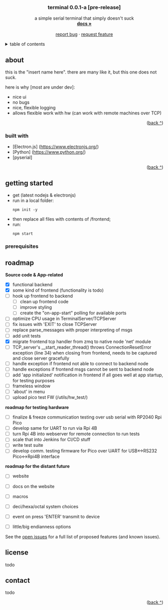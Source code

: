 <!-- PROJECT LOGO -->
<br />
<div align="center">
  <a href=""> <!--put logo here-->
    <!--<img src="images/logo.png" alt="Logo" width="80" height="80"> -->
  </a>

  <h3 align="center">terminal 0.0.1-a [pre-release]</h3>

  <p align="center">
    a simple serial terminal that simply doesn't suck
    <br />
    <a href="https://github.com/makaveevognyan/terminal/blob/main/README.md"><strong>docs »</strong></a>
    <br />
    <br />
    <a href="https://github.com/makaveevognyan/terminal/issues">report bug</a>
    ·
    <a href="https://github.com/makaveevognyan/terminal/issues">request feature</a>
  </p>
</div>

<!-- TABLE OF CONTENTS -->
<details>
  <summary>table of contents</summary>
  <ol>
    <li>
      <a href="#about-the-project">intro</a>
      <ul>
        <li><a href="#built-with">built with</a></li>
      </ul>
    </li>
    <li>
      <a href="#getting-started">getting started</a>
      <ul>
        <li><a href="#prerequisites">prerequisites</a></li>
        <li><a href="#installation">installation</a></li>
      </ul>
    </li>
    <li><a href="#roadmap">roadmap</a></li>
    <li><a href="#license">license</a></li>
    <li><a href="#contact">contact</a></li>
  </ol>
</details>

<!-- ABOUT THE PROJECT -->
## about

<!--[![Product Name Screen Shot][product-screenshot]](https://example.com)-->

this is the "insert name here". there are many like it, but this one does not suck.

here is why [most are under dev]:
* nice ui
* no bugs
* nice, flexible logging
* allows flexible work with hw (can work with remote machines over TCP)

<p align="right">(<a href="#top">back ^</a>)</p>

### built with

* [Electron.js] (https://www.electronjs.org/)
* [Python] (https://www.python.org/)
* [pyserial]

<p align="right">(<a href="#top">back ^</a>)</p>


<!-- GETTING STARTED -->
## getting started

- get (latest nodejs & electronjs)
- run in a local folder: 
    ```
    npm init -y
    ```
- then replace all files with contents of /frontend;
- run:
    ```
    npm start
    ```

### prerequisites


<!-- ROADMAP -->
## roadmap

**Source code & App-related**
- [x] functional backend
- [x] some kind of frontend (functionality is todo)
- [ ] hook up frontend to backend
  - [ ] clean up frontend code
  - [ ] improve styling
  - [ ] create the "on-app-start" polling for available ports
- [ ] optimize CPU usage in TerminalServer/TCPServer
- [ ] fix issues with 'EXIT' to close TCPServer
- [ ] replace parse_messages with proper interpreting of msgs
- [ ] add unit tests
- [x] migrate frontend tcp handler from zmq to native node 'net' module
- [ ] TCP_server's __start_reader_thread() throws ConnectionResetError exception (line 34) when closing from frontend, needs to be captured and close server gracefully
- [ ] handle exception if frontend not able to connect to backend node
- [ ] handle exceptions if frontend msgs cannot be sent to backend node
- [ ] add 'app initialized' notification in frontend if all goes well at app startup, for testing purposes
- [ ] frameless window
- [ ] 'about' in menu
- [ ] upload pico test FW (/utils/hw_test/)

**roadmap for testing hardware**
- [ ] finalize & freeze communication testing over usb serial with RP2040 Rpi Pico
- [ ] develop same for UART to run via Rpi 4B
- [ ] turn Rpi 4B into webserver for remote connection to run tests
- [ ] scale that into Jenkins for CI/CD stuff
- [ ] write test suite
- [ ] develop comm. testing firmware for Pico over UART for USB<->RS232 Pico<->Rpi4B interface

**roadmap for the distant future**
- [ ] website
- [ ] docs on the website
- [ ] macros
- [ ] deci/hexa/octal system choices
- [ ] event on press 'ENTER' transmit to device
- [ ] little/big endianness options  


See the [open issues](https://github.com/makaveevognyan/terminal/issues) for a full list of proposed features (and known issues).

## license
todo

## contact
todo

<p align="right">(<a href="#top">back ^</a>)</p>
